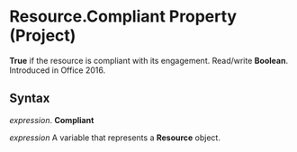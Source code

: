 
# Resource.Compliant Property (Project)

 **True** if the resource is compliant with its engagement. Read/write **Boolean**. Introduced in Office 2016.


## Syntax

 _expression_. **Compliant**

 _expression_ A variable that represents a **Resource** object.

